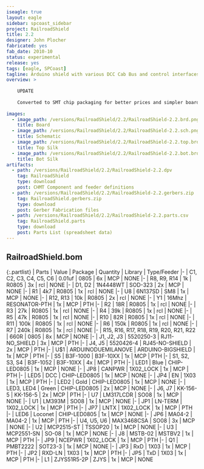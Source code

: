 ```yaml
---
iseagle: true
layout: eagle
sidebar: spcoast_sidebar
project: RailroadShield
title: 2.2
designer: John Plocher
fabricated: yes
fab_date: 2010-10
status: experimental
release: yes
tags: [eagle, SPCoast]
tagline: Arduino shield with various DCC Cab Bus and control interfaces
overview: >
    
    UPDATE
    
    Converted to SMT chip packaging for better prices and simpler board production
    
images:
  - image_path: /versions/RailroadShield/2.2/RailroadShield-2.2.brd.png
    title: Board
  - image_path: /versions/RailroadShield/2.2/RailroadShield-2.2.sch.png
    title: Schematic
  - image_path: /versions/RailroadShield/2.2/RailroadShield-2.2.top.brd.png
    title: Top Silk
  - image_path: /versions/RailroadShield/2.2/RailroadShield-2.2.bot.brd.png
    title: Bot Silk
artifacts:
  - path: /versions/RailroadShield/2.2/RailroadShield-2.2.dpv
    tag: RailroadShield
    type: download
    post: CHMT Component and feeder definitions
  - path: /versions/RailroadShield/2.2/RailroadShield-2.2.gerbers.zip
    tag: RailroadShield.gerbers.zip
    type: download
    post: Gerber Fabrication files
  - path: /versions/RailroadShield/2.2/RailroadShield-2.2.parts.csv
    tag: RailroadShield.parts
    type: download
    post: Parts List (spreadsheet data)
---
```


## RailroadShield.bom

{:.partlist}
| Parts | Value | Package | Quantity | Library | Type/Feeder
|-
| C1, C2, C3, C4, C5, C6 | 0.01uf | 0805 | 6x | MCP | NONE
|-
| R8, R9, R14 | 1k | R0805 | 3x | rcl | NONE
|-
| D1, D2 | 1N4448WT | SOD-323 | 2x | MCP | NONE
|-
| R1 | 4k7 | R0805 | 1x | rcl | NONE
|-
| U8 | 6N137SD | SM8 | 1x | MCP | NONE
|-
| R12, R13 | 10k | R0805 | 2x | rcl | NONE
|-
| Y1 | 16Mhz | RESONATOR-PTH | 1x | MCP | PTH
|-
| R2 | 18R | R0805 | 1x | rcl | NONE
|-
| R3 | 27k | R0805 | 1x | rcl | NONE
|-
| R4 | 39k | R0805 | 1x | rcl | NONE
|-
| R5 | 47k | R0805 | 1x | rcl | NONE
|-
| R10 | 82R | R0805 | 1x | rcl | NONE
|-
| R11 | 100k | R0805 | 1x | rcl | NONE
|-
| R6 | 150k | R0805 | 1x | rcl | NONE
|-
| R7 | 240k | R0805 | 1x | rcl | NONE
|-
| R15, R16, R17, R18, R19, R20, R21, R22 | 660R | 0805 | 8x | MCP | NONE
|-
| J1, J2, J3 | 5520250-3 | RJ11-NO_SHIELD | 3x | MCP | PTH
|-
| J4, J5 | 5520426-4 | RJ45-NO-SHIELD | 2x | MCP | PTH
|-
| U$1 | ARDUINODUEMILANOVE | ARDUINO-BIGSHIELD | 1x | MCP | PTH
|-
| S5 | B3F-1000 | B3F-10XX | 1x | MCP | PTH
|-
| S1, S2, S3, S4 | B3F-1052 | B3F-10XX | 4x | MCP | PTH
|-
| LED1 | Blue | CHIP-LED0805 | 1x | MCP | NONE
|-
| JP8 | CANPWR | 1X02_LOCK | 1x | MCP | PTH
|-
| LED5 | DCC | CHIP-LED0805 | 1x | MCP | NONE
|-
| JP4 | EN | 1X03 | 1x | MCP | PTH
|-
| LED2 | Gold | CHIP-LED0805 | 1x | MCP | NONE
|-
| LED3, LED4 | Green | CHIP-LED0805 | 2x | MCP | NONE
|-
| J6, J7 | KK-156-5 | KK-156-5 | 2x | MCP | PTH
|-
| U7 | LM317LCDR | SO08 | 1x | MCP | NONE
|-
| U1 | LM393M | SO08 | 1x | MCP | NONE
|-
| JP1 | LN-TERM | 1X02_LOCK | 1x | MCP | PTH
|-
| JP7 | LNTX | 1X02_LOCK | 1x | MCP | PTH
|-
| LED6 | Loconet | CHIP-LED0805 | 1x | MCP | NONE
|-
| JP6 | MA04-2 | MA04-2 | 1x | MCP | PTH
|-
| U4, U5, U6 | MAX3468CSA | SO08 | 3x | MCP | NONE
|-
| U2 | MCP2515-ST | TSSOP20 | 1x | MCP | NONE
|-
| U3 | MCP2551-SN | SO-08 | 1x | MCP | NONE
|-
| J8 | MSTB-02 | MSTBV2 | 1x | MCP | PTH
|-
| JP9 | NCEPWR | 1X02_LOCK | 1x | MCP | PTH
|-
| Q1 | PMBT2222 | SOT23-3 | 1x | MCP | NONE
|-
| JP3 | RxD | 1X03 | 1x | MCP | PTH
|-
| JP2 | RXD-LN | 1X03 | 1x | MCP | PTH
|-
| JP5 | TxD | 1X03 | 1x | MCP | PTH
|-
| L1 | ZJYS51R5-2P | ZJYS | 1x | MCP | NONE
